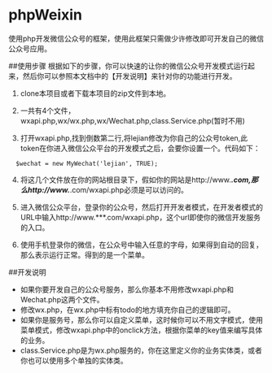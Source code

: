 phpWeixin
=========

使用php开发微信公众号的框架，使用此框架只需做少许修改即可开发自己的微信公众号应用。

##使用步骤
根据如下的步骤，你可以快速的让你的微信公众号开发模式运行起来，然后你可以参照本文档中的【开发说明】来针对你的功能进行开发。

1. clone本项目或者下载本项目的zip文件到本地。

2. 一共有4个文件，wxapi.php,wx/wx.php,wx/Wechat.php,class.Service.php(暂时不用)

3. 打开wxapi.php,找到倒数第二行,将lejian修改为你自己的公众号token,此token在你进入微信公众平台的开发模式之后，会要你设置一个。代码如下：

```
  $wechat = new MyWechat('lejian', TRUE);
```

4. 将这几个文件放在你的网站根目录下，假如你的网站是http://www.***.com,那么http://www.***.com/wxapi.php必须是可以访问的。

5. 进入微信公众平台，登录你的公众号，然后打开开发者模式，在开发者模式的URL中输入http://www.***.com/wxapi.php，这个url即使你的微信开发服务的入口。

6. 使用手机登录你的微信，在公众号中输入任意的字母，如果得到自动的回复，那么表示运行正常。得到的是一个菜单。

##开发说明
*  如果你要开发自己的公众号服务，那么你基本不用修改wxapi.php和Wechat.php这两个文件。
*  修改wx.php，在wx.php中标有todo的地方填充你自己的逻辑即可。
*  如果你是服务号，那么你可以自定义菜单，这时候你可以不用文字模式，使用菜单模式，修改wxapi.php中的onclick方法，根据你菜单的key值来编写具体的业务。
*  class.Service.php是为wx.php服务的，你在这里定义你的业务实体类，或者你也可以使用多个单独的实体类。


